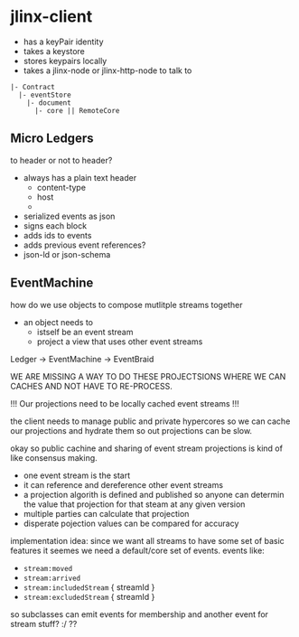 # jlinx-client

- has a keyPair identity
- takes a keystore
- stores keypairs locally
- takes a jlinx-node or jlinx-http-node to talk to


```
|- Contract
  |- eventStore
    |- document
      |- core || RemoteCore
```


## Micro Ledgers


to header or not to header?


- always has a plain text header
  - content-type
  - host
  - 
- serialized events as json
- signs each block
- adds ids to events
- adds previous event references?
- json-ld or json-schema



## EventMachine

how do we use objects to compose mutlitple streams together

- an object needs to
  - istself be an event stream 
  - project a view that uses other event streams

Ledger -> EventMachine -> EventBraid



WE ARE MISSING A WAY TO DO THESE PROJECTSIONS WHERE WE CAN CACHES AND
NOT HAVE TO RE-PROCESS. 

!!! Our projections need to be locally cached event streams !!!


the client needs to manage public and private hypercores so we can cache
our projections and hydrate them so out projections can be slow. 



okay so public cachine and sharing of event stream projections is kind of like consensus making. 

- one event stream is the start
- it can reference and dereference other event streams
- a projection algorith is defined and published so anyone can determin the value that projection for that steam at any given version
- multiple parties can calculate that projection 
- disperate pojection values can be compared for accuracy


implementation idea: since we want all streams to have some set of basic features it seemes we need a default/core set of events. events like:
- `stream:moved`
- `stream:arrived`
- `stream:includedStream` { streamId }
- `stream:excludedStream` { streamId }

so subclasses can emit events for membership and another event for stream stuff? :/ ??
